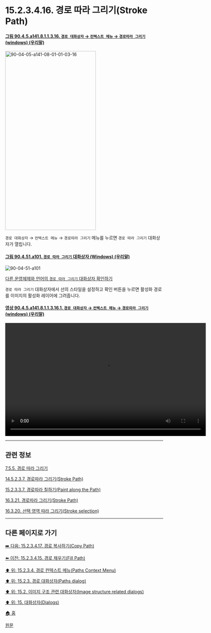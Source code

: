 # 15.2.3.4.16. 경로 따라 그리기(Stroke Path)

<a id="90-04-05-a141-08-01-01-03-16"></a>

#### [그림 90.4.5.a141.8.1.1.3.16. `경로 대화상자` → `컨텍스트 메뉴` → `경로따라 그리기` (windows) (우리말)](./90-04-0005-paths.md#90-04-05-a141-08-01-01-03-16)
<img width="289" height="570" alt="90-04-05-a141-08-01-01-03-16" src="https://github.com/wonder13662/gimp/assets/15767104/fb991c72-655b-41f4-a9d8-5b0a390c5022" />

`경로 대화상자` → `컨텍스트 메뉴` → `경로따라 그리기` 메뉴를 누르면 `경로 따라 그리기` 대화상자가 열립니다.

<a id="90-04-51-a101"></a>

#### [그림 90.4.51.a101. `경로 따라 그리기` 대화상자 (Windows) (우리말)](./90-04-0051-stroke_path.md#90-04-51-a101)
![90-04-51-a101](https://github.com/wonder13662/gimp/assets/15767104/6afd212b-526f-498b-a8cd-a29cb373c15a)

[다른 운영체제와 언어의 `경로 따라 그리기` 대화상자 확인하기](./90-04-0051-stroke_path.md#90-04-51-a102)

`경로 따라 그리기` 대화상자에서 선의 스타일을 설정하고 확인 버튼을 누르면 활성화 경로를 이미지의 활성화 레이어에 그려줍니다.

<a id="90-04-05-a141-08-01-01-03-16-01"></a>

#### [영상 90.4.5.a141.8.1.1.3.16.1. `경로 대화상자` → `컨텍스트 메뉴` → `경로따라 그리기` (windows) (우리말)](./90-04-0005-paths.md#90-04-05-a141-08-01-01-03-16-01)
<video controls="controls" width="640" height="360" src="https://github.com/wonder13662/gimp/assets/15767104/08cb91ef-55da-4bca-9688-f2b712669d2d"></video>

***

## 관련 정보

[7.5.5. 경로 따라 그리기](./07-05-05-stroking-a-path.md)

[14.5.2.3.7. 경로따라 그리기(Stroke Path)](./14-05-02-03-07-stroke_path.md)

[15.2.3.3.7. 경로따라 칠하기(Paint along the Path)](./15-02-03-03-07-paint_along_the_path.md)

[16.3.21. 경로따라 그리기(Stroke Path)](./16-03-21-stroke-path.md)

[16.3.20. 선택 영역 따라 그리기(Stroke selection)](./16-03-20-stroke-selection.md)

***

## 다른 페이지로 가기

[➡️ 다음: 15.2.3.4.17. 경로 복사하기(Copy Path)](./15-02-03-04-17-copy_path.md)

[⬅️ 이전: 15.2.3.4.15. 경로 채우기(Fill Path)](./15-02-03-04-15-fill_path.md)

[⬆️ 위: 15.2.3.4. 경로 컨텍스트 메뉴(Paths Context Menu)](./15-02-03-04-00-paths_context_menu.md)

[⬆️ 위: 15.2.3. 경로 대화상자(Paths dialog)](./15-02-03-00-paths-dialog.md)

[⬆️ 위: 15.2. 이미지 구조 관련 대화상자(Image structure related dialogs)](./15-02-00-image-structure-related-dialogs.md)

[⬆️ 위: 15. 대화상자(Dialogs)](./15-00-dialogs.md)

[🏠 홈](./00-home.md)

[원문](https://docs.gimp.org/2.10/ko/gimp-path-dialog.html#gimp-concepts-paths-menu)